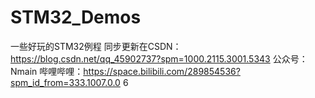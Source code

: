 # STM32_Demos
一些好玩的STM32例程
同步更新在CSDN：https://blog.csdn.net/qq_45902737?spm=1000.2115.3001.5343
公众号：Nmain
哔哩哔哩：https://space.bilibili.com/289854536?spm_id_from=333.1007.0.0
6
